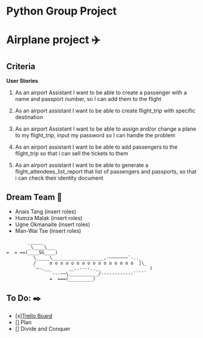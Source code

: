 # Python Group Project

# Airplane project :airplane:

## Criteria

**User Stories**

1. As an airport Assistant I want to be able to create a passenger with a name and passport number, so I can add them to the flight

2. As an airport assistant I want to be able to create flight_trip with specific destination

3. As an airport Assistant I want to be able to assign and/or change a plane to my flight_trip, input my password so I can handle the problem

4. As an airport assistant I want to be able to add passengers to the flight_trip so that i can sell the tickets to them

5. As an airport assistant I want to be able to generate a flight_attendees_list_report that list of passengers and passports, so that i can check their identity document

## Dream Team :rocket:

 - Anais Tang (insert roles)
 - Humza Malak (insert roles)
 - Ugne Okmanaite (insert roles)
 - Man-Wai Tse (insert roles)


```
        ______
        _\____\___
=  = ==(____SG____)
          \_____\___________________,-~~~~~~~`-.._
          /     o o o o o o o o o o o o o o o o  |\_
          `~-.__       __..----..__                  )
                `---~~\___________/------------`````
                =  ===(_________)

```



## To Do: :black_nib:
- [x][Trello Board](https://trello.com/b/CeFMDAcq/airport-project-group-1) 
- [] Plan
- [] Divide and Conquer